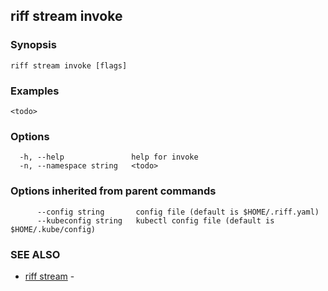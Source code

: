 ## riff stream invoke

<todo>

### Synopsis

<todo>

```
riff stream invoke [flags]
```

### Examples

```
<todo>
```

### Options

```
  -h, --help               help for invoke
  -n, --namespace string   <todo>
```

### Options inherited from parent commands

```
      --config string       config file (default is $HOME/.riff.yaml)
      --kubeconfig string   kubectl config file (default is $HOME/.kube/config)
```

### SEE ALSO

* [riff stream](riff_stream.md)	 - <todo>

